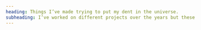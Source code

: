 ```yaml
---
heading: Things I’ve made trying to put my dent in the universe.
subheading: I’ve worked on different projects over the years but these are the ones that I’m most proud of. Many of them are open-source, so if you see something that piques your interest, check out the code and contribute if you have ideas on how it can be improved.
---
```

